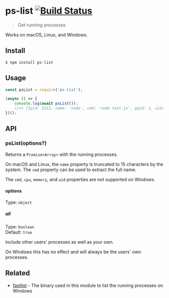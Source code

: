 # ps-list [![Build Status](https://travis-ci.org/sindresorhus/ps-list.svg?branch=master)](https://travis-ci.org/sindresorhus/ps-list)

> Get running processes

Works on macOS, Linux, and Windows.

## Install

```
$ npm install ps-list
```

## Usage

```js
const psList = require('ps-list');

(async () => {
	console.log(await psList());
	//=> [{pid: 3213, name: 'node', cmd: 'node test.js', ppid: 1, uid: 501, cpu: 0.1, memory: 1.5}, …]
})();
```

## API

### psList(options?)

Returns a `Promise<Array>` with the running processes.

On macOS and Linux, the `name` property is truncated to 15 characters by the system. The `cmd` property can be used to extract the full name.

The `cmd`, `cpu`, `memory`, and `uid` properties are not supported on Windows.

#### options

Type: `object`

##### all

Type: `boolean`\
Default: `true`

Include other users' processes as well as your own.

On Windows this has no effect and will always be the users' own processes.

## Related

- [fastlist](https://github.com/MarkTiedemann/fastlist) - The binary used in this module to list the running processes on Windows
